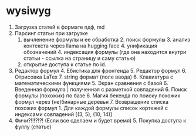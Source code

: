 # wysiwyg
1. Загрузка статей в формате пдф, md
2. Парсинг статьи при загрузке 
	1. вычленение формулы и ее обработка 
		2. поиск формулы
		3. анализ контекста через llama на hugging face
			4. унификация обозначений
		4. индексация формулы (где она находится внутри статьи - ссылка на страницу и саму статью)
	2. открытие доступа к статье по id.
 3. Редактор формул
 	4. Ебистика для фронтенда
		5. Редактор формул
			6. Отрисовка LaTex
			7. string формат (поле ввода)
		6. Клавиатура с математическими функциями
	5. Экран сравнения с базой
		6. Введенная формула | полученная с разметкой совпадений
	6. Поиск формулы (похожих) по базе
		6. Магия бекенда по поиску похожих формул через (не)бинарные деревья
		7. Возвращение списка похожих формул
			1. Для каждой формулы список кортежей с индексами совпадений [(3, 5), (10, 14)]
5. Фичи?!!!?!?! (Если все сделаем и будет время)
	5. Покупка доступа к фуллу (статье)
 
